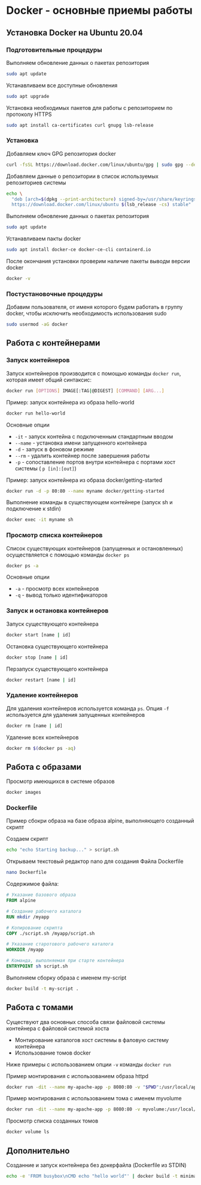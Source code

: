 # Docker - основные приемы работы

## Установка Docker на Ubuntu 20.04

### Подготовительные процедуры
Выполняем обновление данных о пакетах репозитория
````bash
sudo apt update
````
Устанавливаем все доступные обновления
````bash
sudo apt upgrade
````
Установка необходимых пакетов для работы с репозиторием по протоколу HTTPS
````bash
sudo apt install ca-certificates curl gnupg lsb-release
````

### Установка
Добавляем ключ GPG репозитория docker
````bash
curl -fsSL https://download.docker.com/linux/ubuntu/gpg | sudo gpg --dearmor -o /usr/share/keyrings/docker-archive-keyring.gpg
````
Добавляем данные о репозитории в список используемых репозиториев системы
````bash
echo \
  "deb [arch=$(dpkg --print-architecture) signed-by=/usr/share/keyrings/docker-archive-keyring.gpg] \
  https://download.docker.com/linux/ubuntu $(lsb_release -cs) stable" | sudo tee /etc/apt/sources.list.d/docker.list
````
Выполняем обновление данных о пакетах репозитория
````bash
sudo apt update
````
Устанавливаем пакты docker
````bash
sudo apt install docker-ce docker-ce-cli containerd.io
````
После окончания установки проверим наличие пакеты выводм версии docker
````bash
docker -v
````

### Постустановочные процедуры
Добавим пользователя, от именя которого будем работать в группу docker, чтобы исключить необходимость использования sudo
````bash
sudo usermod -aG docker
````
## Работа с контейнерами
### Запуск контейнеров
Запуск контейнеров производится с помощью команды `docker run`, которая имеет общий синтаксис:
````bash
docker run [OPTIONS] IMAGE[:TAG|@DIGEST] [COMMAND] [ARG...]
````
Пример: запуск контейнера из образа hello-world
````bash
docker run hello-world
````

Основные опции
+ `-it` - запуск контейна с подключенным стандартным вводом
+ `--name` - установка имени запущенного контейнера
+ `-d` - запуск в фоновом режиме
+ `--rm` - удалить контейнер после завершения работы
+ `-p` - сопоставление портов внутри контейнера с портами хост системы ( `p [in]:[out]`)

Пример: запуск контейнера из образа docker/getting-started
````bash
docker run -d -p 80:80 --name myname docker/getting-started
````
Выполнение команды в существующем контейнере (запуск sh и подключение к stdin)
````bash
docker exec -it myname sh
````

### Просмотр списка контейнеров
Список существующих контейнеров (запущенных и остановленных) осуществляется с помощью команды `docker ps`
````bash
docker ps -a
````
Основные опции
+ `-a` - просмотр всех контейнеров
+ `-q` - вывод только идентификаторов

### Запуск и остановка контейнеров
Запуск существующего контейнера
````bash
docker start [name | id]
````
Остановка существующего контейнера
````bash
docker stop [name | id]
````
Перзапуск существующего контейнера
````bash
docker restart [name | id]
````
### Удаление контейнеров
Для удаления контейнеров используется команда `ps`.
Опция `-f` используется для удаления запущенных контейнеров
````bash
docker rm [name | id]
````
Удаление всех контейнеров
````bash
docker rm $(docker ps -aq)
````
## Работа с образами

Просмотр имеющихся в системе образов
````bash
docker images
````
### Dockerfile
Пример сбокри образа на базе образа alpine, выполняющего созданный скрипт

Создаем скрипт
````bash
echo "echo Starting backup..." > script.sh
````

Открываем текстовый редактор nano для создания Файла Dockerfile
````bash
nano Dockerfile 
````
Содержимое файла:
````Dockerfile
# Указание базового образа
FROM alpine

# Создание рабочего каталога
RUN mkdir /myapp

# Копирование скрипта
COPY ./script.sh /myapp/script.sh

# Указание старотового рабочего каталога
WORKDIR /myapp

# Команда, выполняемая при старте контейнера
ENTRYPOINT sh script.sh
````
Выполняем сборку образа с именем my-script
````bash
docker build -t my-script .
````
## Работа с томами
Существуют два основных способа связи файловой системы контейнера с файловой системой хоста
  + Монтирование каталогов хост системы в фаловую систему контейнера
  + Использование томов docker

Ниже примеры с использованием опции `-v` команды `docker run`

Пример монтирования с использованием образа httpd
````bash
docker run -dit --name my-apache-app -p 8080:80 -v "$PWD":/usr/local/apache2/htdocs/ httpd:2.4
````
Пример монтирования с использованием тома с именем myvolume
````bash
docker run -dit --name my-apache-app -p 8080:80 -v myvolume:/usr/local/apache2/htdocs/ httpd:2.4
````
Просмотр списка созданных томов
````bash
docker volume ls
````
## Дополнительно

Созданние и запуск контейнера без докерфайла (Dockerfile из STDIN)
````bash
echo -e 'FROM busybox\nCMD echo "hello world"' | docker build -t minimal - && docker run minimal
````
